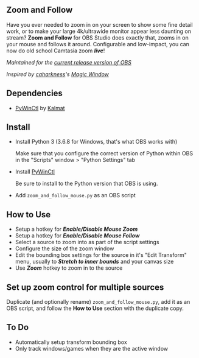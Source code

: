 Zoom and Follow
---------------
Have you ever needed to zoom in on your screen to show some fine detail work, or to make your large 4k/ultrawide monitor appear less daunting on stream? **Zoom and Follow** for OBS Studio does exactly that, zooms in on your mouse and follows it around. Configurable and low-impact, you can now do old school Camtasia zoom ***live***!

*Maintained for the [current release version of OBS](https://github.com/obsproject/obs-studio/releases/latest)*

*Inspired by [caharkness](https://obsproject.com/forum/members/caharkness.153928/)'s [Magic Window](https://obsproject.com/forum/threads/magic-window.107614/)*


Dependencies
------------
- [PyWinCtl](https://github.com/Kalmat/PyWinCtl/) by [Kalmat](https://github.com/Kalmat)

Install
-------
- Install Python 3 (3.6.8 for Windows, that's what OBS works with)

  Make sure that you configure the correct version of Python within OBS in the "Scripts" window > "Python Settings" tab

- Install [PyWinCtl](https://github.com/Kalmat/PyWinCtl#install)

  Be sure to install to the Python version that OBS is using.

- Add `zoom_and_follow_mouse.py` as an OBS script

How to Use
----------
- Setup a hotkey for ***Enable/Disable Mouse Zoom***
- Setup a hotkey for ***Enable/Disable Mouse Follow***
- Select a source to zoom into as part of the script settings
- Configure the size of the zoom window
- Edit the bounding box settings for the source in it's "Edit Transform" menu, usually to ***Stretch to inner bounds*** and your canvas size
- Use ***Zoom*** hotkey to zoom in to the source

Set up zoom control for multiple sources
---
Duplicate (and optionally rename) `zoom_and_follow_mouse.py`, add it as an OBS script, and follow the **How to Use** section with the duplicate copy.

To Do
-----
- Automatically setup transform bounding box
- Only track windows/games when they are the active window